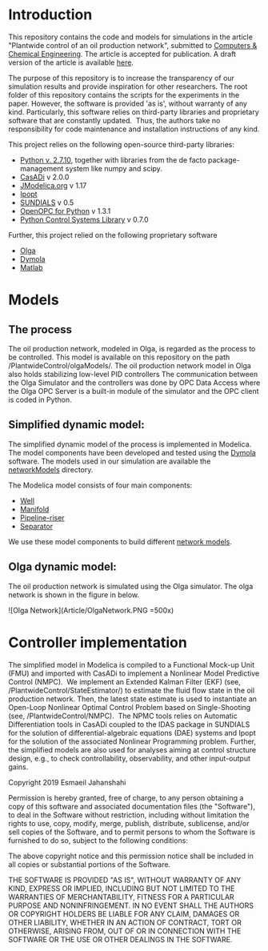 # Introduction 
This repository contains the code and models for simulations in the article "Plantwide control of an oil production network", submitted to [Computers & Chemical Engineering](https://www.journals.elsevier.com/computers-and-chemical-engineering). The article is accepted for publication. A draft version of the article is available [here](Article/Manuscript_Revised.pdf).

The purpose of this repository is to increase the transparency of our simulation results and provide inspiration for other researchers. The root folder of this repository contains the scripts for the experiments in the paper. However, the software is provided 'as is', without warranty of any kind. Particularly, this software relies on third-party libraries and proprietary software that are constantly updated.  Thus, the authors take no responsibility for code maintenance and installation instructions of any kind.

This project relies on the following open-source third-party libraries:
* [Python v. 2.7.10](https://www.python.org/downloads/release/python-2710/), together with libraries from the de facto package-management system like numpy and scipy.
* [CasADi](https://web.casadi.org/) v 2.0.0
* [JModelica.org](https://jmodelica.org/) v 1.17
* [Ipopt](https://github.com/coin-or/Ipopt)
* [SUNDIALS](https://computing.llnl.gov/projects/sundials) v 0.5
* [OpenOPC for Python](http://openopc.sourceforge.net/) v 1.3.1
* [Python Control Systems Library](https://sourceforge.net/projects/python-control/) v 0.7.0

Further, this project relied on the following proprietary software
* [Olga](https://www.software.slb.com/products/olga)
* [Dymola](https://www.3ds.com/products-services/catia/products/dymola/)
* [Matlab](https://www.mathworks.com/products/matlab.html)

# Models
## The process
The oil production network, modeled in Olga, is regarded as the process to be controlled. This model is available on this repository on the path /PlantwideControl/olgaModels/. The oil production network model in Olga also holds stabilizing low-level PID controllers
The communication between the Olga Simulator and the controllers was done by OPC Data Access where the Olga OPC Server is a built-in module of the simulator and the OPC client is coded in Python.
## Simplified dynamic model:
The simplified dynamic model of the process is implemented in Modelica. The model components have been developed and tested using the [Dymola](https://www.3ds.com/products-services/catia/products/dymola/) software. The models used in our simulation are available the [networkModels](networkModels/) directory.  

The Modelica model consists of four main components:
- [Well](networkModels/networkComponents/gasliftWell.mo)
- [Manifold](networkModels/networkComponents/manifold.mo)
- [Pipeline-riser](networkModels/networkComponents/pipelineRiser.mo)
- [Separator](networkModels/networkComponents/separatorTwoPhase.mo)

We use these model components to build different [network models](networkModels/gasliftNetworks.mo).

## Olga dynamic model:
The oil production network is simulated using the Olga simulator.
The olga network is shown in the figure in below.

![Olga Network](Article/OlgaNetwork.PNG =500x)


# Controller implementation

The simplified model in Modelica is compiled to a Functional Mock-up Unit (FMU) and imported with CasADi to implement a Nonlinear Model Predictive Control (NMPC).  We implement an Extended Kalman Filter (EKF) (see, /PlantwideControl/StateEstimator/) to estimate the fluid flow state in the oil production network. Then, the latest state estimate is used to instantiate an Open-Loop Nonlinear Optimal Control Problem based on Single-Shooting (see, /PlantwideControl/NMPC).  The NPMC tools relies on Automatic Differentiation tools in CasADi coupled to the IDAS package in SUNDIALS for the solution of differential-algebraic equations (DAE) systems and Ipopt for the solution of the associated Nonlinear Programming problem. Further, the simplified models are also used for analyses aiming at control structure design, e.g., to check controllability, observability, and other input-output gains.


Copyright 2019 Esmaeil Jahanshahi

Permission is hereby granted, free of charge, to any person obtaining a copy of this software and associated documentation files (the "Software"), to deal in the Software without restriction, including without limitation the rights to use, copy, modify, merge, publish, distribute, sublicense, and/or sell copies of the Software, and to permit persons to whom the Software is furnished to do so, subject to the following conditions:

The above copyright notice and this permission notice shall be included in all copies or substantial portions of the Software.

THE SOFTWARE IS PROVIDED "AS IS", WITHOUT WARRANTY OF ANY KIND, EXPRESS OR IMPLIED, INCLUDING BUT NOT LIMITED TO THE WARRANTIES OF MERCHANTABILITY, FITNESS FOR A PARTICULAR PURPOSE AND NONINFRINGEMENT. IN NO EVENT SHALL THE AUTHORS OR COPYRIGHT HOLDERS BE LIABLE FOR ANY CLAIM, DAMAGES OR OTHER LIABILITY, WHETHER IN AN ACTION OF CONTRACT, TORT OR OTHERWISE, ARISING FROM, OUT OF OR IN CONNECTION WITH THE SOFTWARE OR THE USE OR OTHER DEALINGS IN THE SOFTWARE.